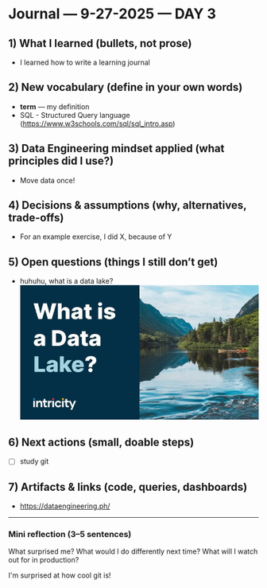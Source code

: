 # Journal — 9-27-2025 — DAY 3

## 1) What I learned (bullets, not prose)
- I learned how to write a learning journal

## 2) New vocabulary (define in your own words)
- **term** — my definition
- SQL - Structured Query language (https://www.w3schools.com/sql/sql_intro.asp)

## 3) Data Engineering mindset applied (what principles did I use?)
- Move data once!

## 4) Decisions & assumptions (why, alternatives, trade-offs)
- For an example exercise, I did X, because of Y

## 5) Open questions (things I still don’t get)
- huhuhu, what is a data lake?
![Alt text](../assets/what.jpg "what is this?")

## 6) Next actions (small, doable steps)
- [ ] study git

## 7) Artifacts & links (code, queries, dashboards)
- https://dataengineering.ph/

---

### Mini reflection (3–5 sentences)
What surprised me? What would I do differently next time? What will I watch out for in production?

I'm surprised at how cool git is!

